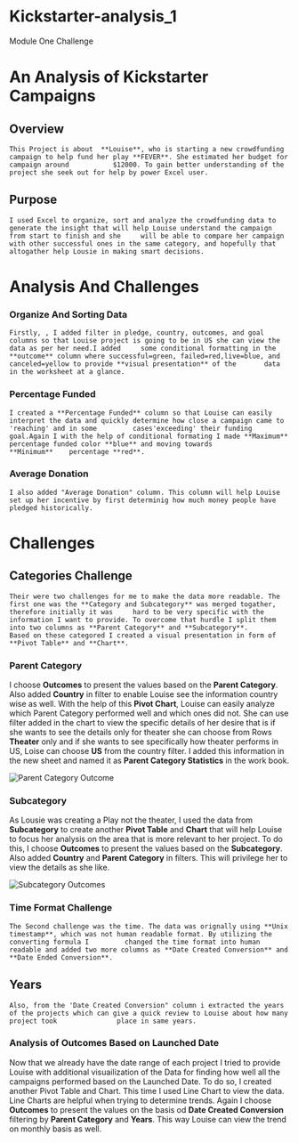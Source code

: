 # Kickstarter-analysis_1
Module One Challenge

# An Analysis of Kickstarter Campaigns 

## Overview
    This Project is about  **Louise**, who is starting a new crowdfunding campaign to help fund her play **FEVER**. She estimated her budget for campaign around           $12000. To gain better understanding of the project she seek out for help by power Excel user.
   
## Purpose
    I used Excel to organize, sort and analyze the crowdfunding data to generate the insight that will help Louise understand the campaign from start to finish and she     will be able to compare her campaign with other successful ones in the same category, and hopefully that altogather help Lousie in making smart decisions. 
   
 # Analysis And Challenges 
 
### Organize And Sorting Data
    Firstly, , I added filter in pledge, country, outcomes, and goal columns so that Louise project is going to be in US she can view the data as per her need.I added     some conditional formatting in the **outcome** column where successful=green, failed=red,live=blue, and canceled=yellow to provide **visual presentation** of the       data in the worksheet at a glance. 
   
### Percentage Funded
    I created a **Percentage Funded** column so that Louise can easily interpret the data and quickly determine how close a campaign came to 'reaching' and in some         cases'exceeding' their funding goal.Again I with the help of conditional formating I made **Maximum** percentage funded color **blue** and moving towards               **Minimum**    percentage **red**.
  
 ### Average Donation
    I also added "Average Donation" column. This column will help Louise set up her incentive by first determinig how much money people have pledged historically. 
   
# Challenges

## Categories Challenge 
    Their were two challenges for me to make the data more readable. The first one was the **Category and Subcategory** was merged togather, therefore initially it was     hard to be very specific with the information I want to provide. To overcome that hurdle I split them into two columns as **Parent Category** and **Subcategory**.
    Based on these categored I created a visual presentation in form of **Pivot Table** and **Chart**.
    
### Parent Category 
   I choose **Outcomes** to present the values based on the **Parent Category**. Also added **Country** in filter to enable Louise see the information country wise as    well. With the help of this **Pivot Chart**, Louise can easily analyze which Parent Category performed well and which ones did not. She can use filter added in the    chart to view the specific details of her desire that is if she wants to see the details only for theater she can choose from Rows **Theater** only and if she wants    to see specifically how theater performs in US, Loise can choose **US** from the country filter. I added this information in the new sheet and named it as **Parent    Category Statistics** in the work book.
   
   ![Parent Category Outcome](https://user-images.githubusercontent.com/105535250/174155268-958b014b-6b53-4ef2-b4df-b884a6af31a8.png)

    
### Subcategory
   As Lousie was creating a Play not the theater, I used the data from **Subcategory**  to create another **Pivot Table** and **Chart** that will help Louise to focus    her analysis on the area that is more relevant to her project. To do this, I choose **Outcomes** to present the values based on the **Subcategory**. Also added        **Country** and **Parent Category** in filters. This will privilege her to view the details as she like.  
    
![Subcategory Outcomes](https://user-images.githubusercontent.com/105535250/174155881-0c8ccb5b-adbd-4bd6-b376-dd6f5e7871b9.png)

  
### Time Format Challenge
    The Second challenge was the time. The data was orignally using **Unix timestamp**, which was not human readable format. By utilizing the converting formula I         changed the time format into human readable and added two more columns as **Date Created Conversion** and **Date Ended Conversion**. 
   
## Years
    Also, from the 'Date Created Conversion" column i extracted the years of the projects which can give a quick review to Louise about how many project took               place in same years. 
   
### Analysis of Outcomes Based on Launched Date
   Now that we already have the date range of each project I tried to provide Louise with additional visuailization of the Data for finding how well all the campaigns    performed based on the Launched Date. To do so, I created another Pivot Table and Chart. This time I used Line Chart to view the data. Line Charts are helpful when    trying to determine trends. Again I choose **Outcomes** to present the values on the basis od **Date Created Conversion** filtering by **Parent Category** and          **Years**. This way Louise can view the trend on monthly basis as well. 
   

   
   
   
 
   
   

